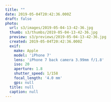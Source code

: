 ```yaml
---
title: ""
date: 2019-05-04T20:42:36.000Z
draft: false
photo:
  url: s3/images/2019-05-04-13-42-36.jpg
  thumb: s3/thumbs/2019-05-04-13-42-36.jpg
  preview: s3/previews/2019-05-04-13-42-36.jpg
  created: 2019-05-04T20:42:36.000Z
  exif:
    make: Apple
    model: 'iPhone 7'
    lens: 'iPhone 7 back camera 3.99mm f/1.8'
    iso: 20
    aperture: 1.8
    shutter_speed: 1/158
    focal_length: '4.0 mm'
    gps: null
  title: null
  caption: null
---
```


